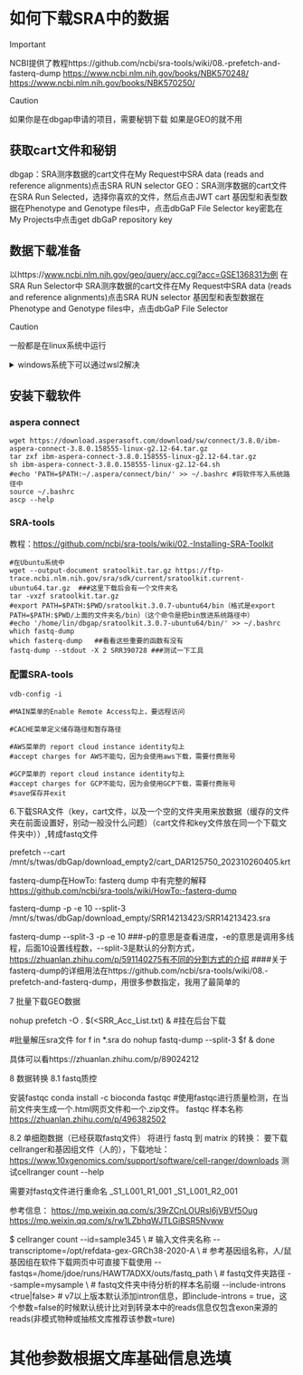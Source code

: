 # 如何下载SRA中的数据

> [!IMPORTANT]
> NCBI提供了教程https://github.com/ncbi/sra-tools/wiki/08.-prefetch-and-fasterq-dump
> https://www.ncbi.nlm.nih.gov/books/NBK570248/
> https://www.ncbi.nlm.nih.gov/books/NBK570250/

> [!CAUTION]
> 如果你是在dbgap申请的项目，需要秘钥下载
> 如果是GEO的就不用

## 获取cart文件和秘钥
dbgap：SRA测序数据的cart文件在My Request中SRA data (reads and reference alignments)点击SRA RUN selector 
GEO：SRA测序数据的cart文件在SRA Run Selected，选择你喜欢的文件，然后点击JWT cart
基因型和表型数据在Phenotype and Genotype files中，点击dbGaP File Selector 
key密匙在My Projects中点击get dbGaP repository key 

## 数据下载准备
以https://www.ncbi.nlm.nih.gov/geo/query/acc.cgi?acc=GSE136831为例
在SRA Run Selector中
SRA测序数据的cart文件在My Request中SRA data (reads and reference alignments)点击SRA RUN selector 
基因型和表型数据在Phenotype and Genotype files中，点击dbGaP File Selector

> [!CAUTION]
> 一般都是在linux系统中运行

<details>
<summary>windows系统下可以通过wsl2解决</summary>
如果是在windows中，需要安装WSL2
教程如下https://learn.microsoft.com/zh-cn/windows/wsl/install 
需要查看自己的电脑C盘是否有足够的存储空间，100g以上
可以使用vscode操作wsl2
https://zhuanlan.zhihu.com/p/466001838 
</details>


## 安装下载软件
### aspera connect
``` Shell
wget https://download.asperasoft.com/download/sw/connect/3.8.0/ibm-aspera-connect-3.8.0.158555-linux-g2.12-64.tar.gz
tar zxf ibm-aspera-connect-3.8.0.158555-linux-g2.12-64.tar.gz
sh ibm-aspera-connect-3.8.0.158555-linux-g2.12-64.sh
#echo 'PATH=$PATH:~/.aspera/connect/bin/' >> ~/.bashrc #将软件写入系统路径中
source ~/.bashrc
ascp --help
```


### SRA-tools
教程：https://github.com/ncbi/sra-tools/wiki/02.-Installing-SRA-Toolkit
``` Shell
#在Ubuntu系统中
wget --output-document sratoolkit.tar.gz https://ftp-trace.ncbi.nlm.nih.gov/sra/sdk/current/sratoolkit.current-ubuntu64.tar.gz  ###这里下载后会有一个文件夹名
tar -vxzf sratoolkit.tar.gz
#export PATH=$PATH:$PWD/sratoolkit.3.0.7-ubuntu64/bin（格式是export PATH=$PATH:$PWD/上面的文件夹名/bin）（这个命令是把bin放进系统路径中）
#echo '/home/lin/dbgap/sratoolkit.3.0.7-ubuntu64/bin/' >> ~/.bashrc
which fastq-dump
which fasterq-dump   ##看看这些重要的函数有没有
fastq-dump --stdout -X 2 SRR390728 ###测试一下工具
```

### 配置SRA-tools
``` Shell
vdb-config -i

#MAIN菜单的Enable Remote Access勾上，要远程访问

#CACHE菜单定义储存路径和暂存路径

#AWS菜单的 report cloud instance identity勾上
#accept charges for AWS不能勾，因为会使用aws下载，需要付费账号

#GCP菜单的 report cloud instance identity勾上
#accept charges for GCP不能勾，因为会使用GCP下载，需要付费账号
#save保存并exit
```

6.下载SRA文件（key，cart文件，以及一个空的文件夹用来放数据（缓存的文件夹在前面设置好，别动一般没什么问题）（cart文件和key文件放在同一个下载文件夹中））,转成fastq文件

prefetch --cart /mnt/s/twas/dbGap/download_empty2/cart_DAR125750_202310260405.krt

fasterq-dump在HowTo: fasterq dump 中有完整的解释
https://github.com/ncbi/sra-tools/wiki/HowTo:-fasterq-dump

fasterq-dump -p  -e 10 --split-3 /mnt/s/twas/dbGap/download_empty/SRR14213423/SRR14213423.sra

fasterq-dump --split-3  -p  -e 10 
###-p的意思是查看进度，-e的意思是调用多线程，后面10设置线程数，--split-3是默认的分割方式，https://zhuanlan.zhihu.com/p/591140275有不同的分割方式的介绍
####关于fasterq-dump的详细用法在https://github.com/ncbi/sra-tools/wiki/08.-prefetch-and-fasterq-dump，用很多参数指定，我用了最简单的





7 批量下载GEO数据

nohup prefetch -O . $(<SRR_Acc_List.txt) &  #挂在后台下载

#批量解压sra文件
for f in *.sra
do
nohup fastq-dump --split-3 $f &
done 

具体可以看https://zhuanlan.zhihu.com/p/89024212


8 数据转换
8.1 fastq质控

安装fastqc
conda install -c bioconda fastqc
#使用fastqc进行质量检测，在当前文件夹生成一个.html网页文件和一个.zip文件。
fastqc 样本名称
https://zhuanlan.zhihu.com/p/496382502

8.2 单细胞数据（已经获取fastq文件）
将进行 fastq 到 matrix 的转换：
要下载cellranger和基因组文件（人的），下载地址：
https://www.10xgenomics.com/support/software/cell-ranger/downloads
测试cellranger count --help


需要对fastq文件进行重命名
_S1_L001_R1_001
_S1_L001_R2_001

参考信息：
https://mp.weixin.qq.com/s/39rZCnLOURsl6jVBVf5Oug
https://mp.weixin.qq.com/s/rw1LZbhqWJTLGiBSR5Nvww

$ cellranger count --id=sample345 \  # 输入文件夹名称
                   --transcriptome=/opt/refdata-gex-GRCh38-2020-A \ # 参考基因组名称，人/鼠基因组在软件下载网页中可直接下载使用
                   --fastqs=/home/jdoe/runs/HAWT7ADXX/outs/fastq_path \ # fastq文件夹路径
                   --sample=mysample \  # fastq文件夹中待分析的样本名前缀
                   --include-introns <true|false> # v7以上版本默认添加intron信息，即include-introns = true，这个参数=false的时候默认统计比对到转录本中的reads信息仅包含exon来源的reads(非模式物种或抽核文库推荐该参数=ture)
# 其他参数根据文库基础信息选填
